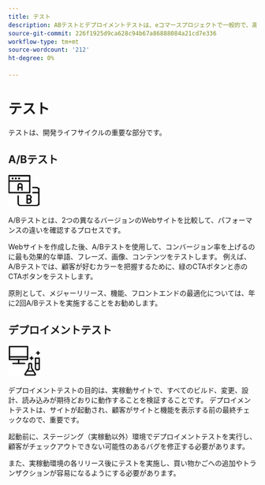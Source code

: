 ```yaml
---
title: テスト
description: ABテストとデプロイメントテストは、eコマースプロジェクトで一般的で、高品質のWebサイトを確保するのに役立ちます。
source-git-commit: 226f1925d9ca628c94b67a86888084a21cd7e336
workflow-type: tm+mt
source-wordcount: '212'
ht-degree: 0%

---
```



# テスト

テストは、開発ライフサイクルの重要な部分です。

## A/Bテスト

![ABテストアイコン](../../assets/playbooks/a-b-testing.png)

A/Bテストとは、2つの異なるバージョンのWebサイトを比較して、パフォーマンスの違いを確認するプロセスです。

Webサイトを作成した後、A/Bテストを使用して、コンバージョン率を上げるのに最も効果的な単語、フレーズ、画像、コンテンツをテストします。 例えば、A/Bテストでは、顧客が好むカラーを把握するために、緑のCTAボタンと赤のCTAボタンをテストします。

原則として、メジャーリリース、機能、フロントエンドの最適化については、年に2回A/Bテストを実施することをお勧めします。

## デプロイメントテスト

![デプロイメントテストアイコン](../../assets/playbooks/deployment-testing.png)

デプロイメントテストの目的は、実稼動サイトで、すべてのビルド、変更、設計、読み込みが期待どおりに動作することを検証することです。 デプロイメントテストは、サイトが起動され、顧客がサイトと機能を表示する前の最終チェックなので、重要です。

起動前に、ステージング（実稼動以外）環境でデプロイメントテストを実行し、顧客がチェックアウトできない可能性のあるバグを修正する必要があります。

また、実稼動環境の各リリース後にテストを実施し、買い物かごへの追加やトランザクションが容易になるようにする必要があります。
